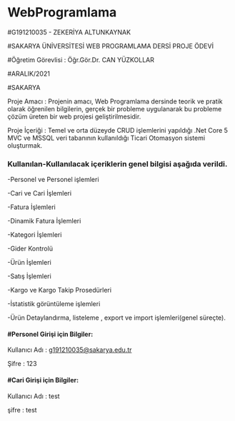 # WebProgramlama

#G191210035 - ZEKERİYA ALTUNKAYNAK 

#SAKARYA ÜNİVERSİTESİ WEB PROGRAMLAMA DERSİ PROJE ÖDEVİ

#Öğretim Görevlisi : Öğr.Gör.Dr. CAN YÜZKOLLAR

#ARALIK/2021

#SAKARYA


Proje Amacı : Projenin amacı, Web Programlama dersinde teorik ve pratik olarak öğrenilen bilgilerin, gerçek bir probleme uygulanarak bu probleme çözüm üreten bir web projesi geliştirilmesidir.

Proje İçeriği : Temel ve orta düzeyde CRUD işlemlerini yapıldığı .Net Core 5 MVC ve MSSQL veri tabanının kullanıldığı Ticari Otomasyon sistemi oluşturmak.

<h3>Kullanılan-Kullanılacak içeriklerin genel bilgisi aşağıda verildi.</h3>


-Personel ve Personel işlemleri

-Cari ve Cari İşlemleri

-Fatura İşlemleri

-Dinamik Fatura İşlemleri

-Kategori İşlemleri

-Gider Kontrolü

-Ürün İşlemleri

-Satış İşlemleri

-Kargo ve Kargo Takip Prosedürleri

-İstatistik görüntüleme işlemleri

-Ürün Detaylandırma, listeleme , export ve import işlemleri(genel süreçte).

<h4>#Personel Girişi için Bilgiler:</h4>

Kullanıcı Adı : g191210035@sakarya.edu.tr

Şifre : 123

<h4>#Cari Girişi için Bilgiler:</h4>

Kullanıcı Adı : test

şifre : test
